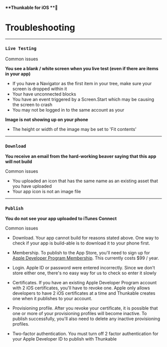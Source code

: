 #### **Thunkable for iOS **

# Troubleshooting

---

### `Live Testing`

Common issues

**You see a blank / white screen when you live test \(even if there are items in your app\)**

* If you have a Navigator as the first item in your tree, make sure your screen is dropped within it
* Your have unconnected blocks
* You have an event triggered by a Screen.Start which may be causing the screen to crash
* You may not be logged in to the same account as your 

**Image is not showing up on your phone**

* The height or width of the image may be set to 'Fit contents'

---

### `Download`

**You receive an email from the hard-working beaver saying that this app will not build**

Common issues

* You uploaded an icon that has the same name as an existing asset that you have uploaded
* Your app icon is not an image file

---

### `Publish`

**You do not see your app uploaded to iTunes Connect**

Common issues

* Download. Your app cannot build for reasons stated above. One way to check if your app is build-able is to download it to your phone first.

* Membership. To publish to the App Store, you'll need to sign up for [Apple Developer Program Membership](https://developer.apple.com/programs/). This currently costs $99 / year.

* Login. Apple ID or password were entered incorrectly.  Since we don't store either one, there's no easy way for us to check so enter it slowly

* Certificates. If you have an existing Apple Developer Program account with 2 iOS certificates, you'll have to revoke one. Apple only allows developers to have 2 iOS certificates at a time and Thunkable creates one when it publishes to your account.

* Provisioning profile. After you revoke your certificate, it is possible that one or more of your provisioning profiles will become inactive.  To publish successfully, you'll also need to delete any inactive provisioning profiles.

* Two-factor authentication. You must turn off 2 factor authentication for your Apple Developer ID to publish with Thunkable



